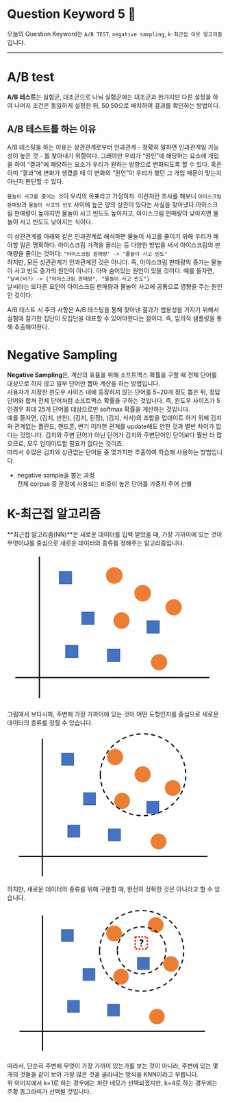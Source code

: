 # Question Keyword 5 🎅
오늘의 Question Keyword는 `A/B TEST`, `negative sampling`, `k-최근접 이웃 알고리즘` 입니다.  
- - -

# A/B test
**A/B 테스트**는 실험군, 대조군으로 나눠 실험군에는 대조군과 한가지만 다른 설정을 하여 나머지 조건은 동일하게 설정한 뒤, 50:50으로 배치하여 결과를 확인하는 방법이다. 

## A/B 테스트를 하는 이유
A/B 테스팅을 하는 이유는 상관관계로부터 인과관계 - 정확히 말하면 인과관계일 가능성이 높은 것 - 를 찾아내기 위함이다. 그래야만 우리가 “원인”에 해당하는 요소에 개입을 하여 “결과”에 해당하는 요소가 우리가 원하는 방향으로 변화되도록 할 수 있다. 혹은 이미 “결과”에 변화가 생겼을 때 이 변화의 “원인”이 우리가 했던 그 개입 때문이 맞는지 아닌지 판단할 수 있다.  

`물놀이 사고를 줄이는 것`이 우리의 목표라고 가정하자. 이런저런 조사를 해보니 `아이스크림 판매량`과 `물놀이 사고의 빈도` 사이에 높은 양의 상관이 있다는 사실을 찾아냈다.아이스크림 판매량이 높아지면 물놀이 사고 빈도도 높아지고, 아이스크림 판매량이 낮아지면 물놀이 사고 빈도도 낮아지는 식이다.  

이 상관관계를 아래와 같은 인과관계로 해석하면 물놀이 사고를 줄이기 위해 우리가 해야할 일은 명확하다. 아이스크림 가격을 올리는 등 다양한 방법을 써서 아이스크림의 판매량을 줄이는 것이다:
`"아이스크림 판매량" -> "물놀이 사고 빈도"`  
하지만, 모든 상관관계가 인과관계인 것은 아니다. 즉, 아이스크림 판매량의 증가는 물놀이 사고 빈도 증가의 원인이 아니다. 아마 숨어있는 원인이 있을 것이다. 예를 들자면,  
`"날씨(비?) -> {"아이스크림 판매량", "물놀이 사고 빈도"}`  
날씨라는 또다른 요인이 아이스크림 판매량과 물놀이 사고에 공통으로 영향을 주는 원인인 것이다.    
  
A/B 테스트 시 주의 사항은 A/B 테스팅을 통해 찾아낸 결과가 범용성을 가지기 위해서 실험에 참가한 집단이 모집단을 대표할 수 있어야한다는 점이다. 즉, 임의적 샘플링을 통해 추출해야한다.  

# Negative Sampling
**Negative Sampling**은, 계산의 효율을 위해 소프트맥스 확률을 구할 때 전체 단어를 대상으로 하지 않고 일부 단어만 뽑아 계산을 하는 방법입니다.  
사용자가 지정한 윈도우 사이즈 내에 등장하지 않는 단어를 5~20개 정도 뽑은 뒤, 정답 단어와 합쳐 전체 단어처럼 소프트맥스 확률을 구하는 것입니다. 즉, 윈도우 사이즈가 5인경우 최대 25개 단어를 대상으로만 softmax 확률을 계산하는 것입니다.   
예를 들자면, (김치, 반찬), (김치, 된장), (김치, 식사)의 조합을 업데이트 하기 위해 김치와 관계없는 폴란드, 핸드폰, 변기 이러한 관계를 update해도 안한 것과 별반 차이가 없다는 것입니다. 김치와 주변 단어가 아닌 단어가 김치와 주변단어인 단어보다 훨씬 더 많으므로, 모두 업데이트할 필요가 없다는 것이죠.  
따라서 수많은 김치와 상관없는 단어들 중 몇가지만 추출하여 학습에 사용하는 방법입니다.  

* negative sample을 뽑는 과정  
전체 corpus 중 문장에 사용되는 비중이 높은 단어를 가중치 주어 선별  

# K-최근접 알고리즘
**최근접 알고리즘(NN)**은 새로운 데이터를 입력 받았을 때, 가장 가까이에 있는 것이 무엇이냐를 중심으로 새로운 데이터의 종류를 정해주는 알고리즘입니다. 
![](./img/knn1.PNG)  
그림에서 보다시피, 주변에 가장 가까이에 있는 것이 어떤 도형인지를 중심으로 새로운 데이터의 종류를 정할 수 있습니다.  
![](./img/knn2.PNG)  
하지만, 새로운 데이터의 종류를 위해 구분할 때, 완전히 정확한 것은 아니라고 할 수 있습니다.  
![](./img/knn3.PNG)  
따라서,  단순히 주변에 무엇이 가장 가까이 있는가를 보는 것이 아니라, 주변에 있는 몇개의 것들을 같이 보아 가장 많은 것을 골라내는 방식을 KNN이라고 부릅니다.  
위 이미지에서 k=1로 하는 경우에는 파란 네모가 선택되겠지만, k=4로 하는 경우에는 주황 동그라미가 선택될 것입니다.  


